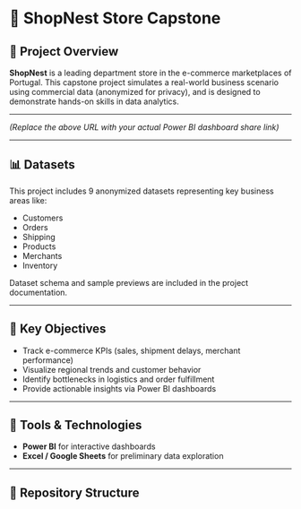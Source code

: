 # 🛒 ShopNest Store Capstone


## 📖 Project Overview

**ShopNest** is a leading department store in the e-commerce marketplaces of Portugal. This capstone project simulates a real-world business scenario using commercial data (anonymized for privacy), and is designed to demonstrate hands-on skills in data analytics.

---




*(Replace the above URL with your actual Power BI dashboard share link)*

---

## 📊 Datasets

This project includes 9 anonymized datasets representing key business areas like:
- Customers
- Orders
- Shipping
- Products
- Merchants
- Inventory

Dataset schema and sample previews are included in the project documentation.

---

## 🎯 Key Objectives

- Track e-commerce KPIs (sales, shipment delays, merchant performance)
- Visualize regional trends and customer behavior
- Identify bottlenecks in logistics and order fulfillment
- Provide actionable insights via Power BI dashboards

---

## 🧰 Tools & Technologies

- **Power BI** for interactive dashboards
- **Excel / Google Sheets** for preliminary data exploration

---

## 📁 Repository Structure

